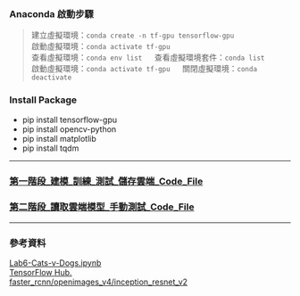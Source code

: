 ### Anaconda 啟動步驟
> 建立虛擬環境：`conda create -n tf-gpu tensorflow-gpu` <br>
> 啟動虛擬環境：`conda activate tf-gpu`<br>
> 查看虛擬環境：`conda env list` &emsp; 查看虛擬環境套件：`conda list` <br>
> 啟動虛擬環境：`conda activate tf-gpu` &emsp; 關閉虛擬環境：`conda deactivate`

### Install Package
 - pip install tensorflow-gpu
 - pip install opencv-python 
 - pip install matplotlib 
 - pip install tqdm
------------------------------------------------------------
###
### [第一階段_建模_訓練_測試_儲存雲端_Code_File](https://github.com/ChengHan16/Cs4high_4080E036/blob/master/Artificial%20Intelligence%E3%80%8A111-1%E3%80%8B/11-21/Code_File/AI_1121-Ver.2.ipynb)
### [第二階段_讀取雲端模型_手動測試_Code_File](https://github.com/ChengHan16/Cs4high_4080E036/blob/master/Artificial%20Intelligence%E3%80%8A111-1%E3%80%8B/11-21/Code_File/load_tf_model_20221121_Ver1.0.ipynb)
------------------------------------------------------------
### 參考資料
 [Lab6-Cats-v-Dogs.ipynb](https://colab.research.google.com/github/lmoroney/mlday-tokyo/blob/master/Lab6-Cats-v-Dogs.ipynb#scrollTo=3sd9dQWa23aj) <br>
 [TensorFlow Hub.](https://tfhub.dev/) <br>
 [faster_rcnn/openimages_v4/inception_resnet_v2](https://tfhub.dev/google/faster_rcnn/openimages_v4/inception_resnet_v2/1) <br>
